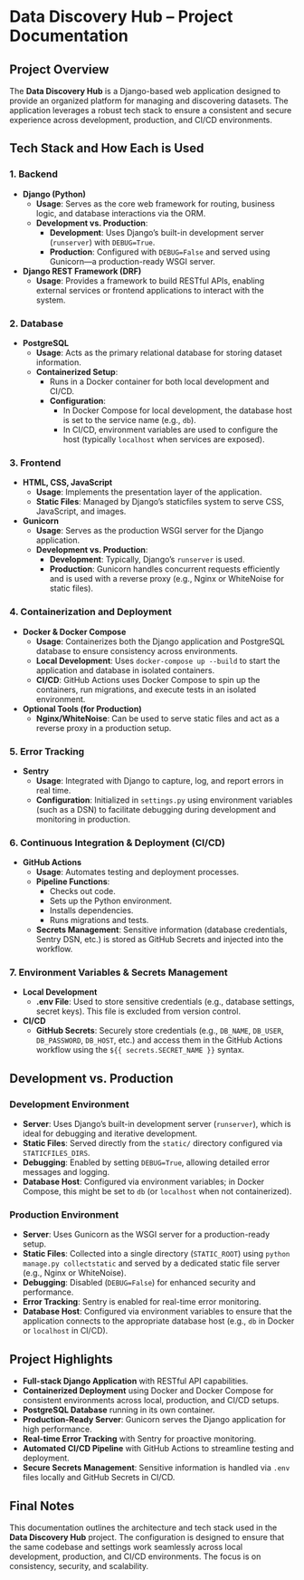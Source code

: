 # Data Discovery Hub – Project Documentation

## Project Overview
The **Data Discovery Hub** is a Django-based web application designed to provide an organized platform for managing and discovering datasets. The application leverages a robust tech stack to ensure a consistent and secure experience across development, production, and CI/CD environments.

## Tech Stack and How Each is Used

### 1. Backend
- **Django (Python)**
  - **Usage**: Serves as the core web framework for routing, business logic, and database interactions via the ORM.
  - **Development vs. Production**:
    - **Development**: Uses Django’s built-in development server (`runserver`) with `DEBUG=True`.
    - **Production**: Configured with `DEBUG=False` and served using Gunicorn—a production-ready WSGI server.
- **Django REST Framework (DRF)**
  - **Usage**: Provides a framework to build RESTful APIs, enabling external services or frontend applications to interact with the system.

### 2. Database
- **PostgreSQL**
  - **Usage**: Acts as the primary relational database for storing dataset information.
  - **Containerized Setup**:
    - Runs in a Docker container for both local development and CI/CD.
    - **Configuration**: 
      - In Docker Compose for local development, the database host is set to the service name (e.g., `db`).
      - In CI/CD, environment variables are used to configure the host (typically `localhost` when services are exposed).

### 3. Frontend
- **HTML, CSS, JavaScript**
  - **Usage**: Implements the presentation layer of the application.
  - **Static Files**: Managed by Django’s staticfiles system to serve CSS, JavaScript, and images.
- **Gunicorn**
  - **Usage**: Serves as the production WSGI server for the Django application.
  - **Development vs. Production**:
    - **Development**: Typically, Django’s `runserver` is used.
    - **Production**: Gunicorn handles concurrent requests efficiently and is used with a reverse proxy (e.g., Nginx or WhiteNoise for static files).

### 4. Containerization and Deployment
- **Docker & Docker Compose**
  - **Usage**: Containerizes both the Django application and PostgreSQL database to ensure consistency across environments.
  - **Local Development**: Uses `docker-compose up --build` to start the application and database in isolated containers.
  - **CI/CD**: GitHub Actions uses Docker Compose to spin up the containers, run migrations, and execute tests in an isolated environment.
- **Optional Tools (for Production)**
  - **Nginx/WhiteNoise**: Can be used to serve static files and act as a reverse proxy in a production setup.

### 5. Error Tracking
- **Sentry**
  - **Usage**: Integrated with Django to capture, log, and report errors in real time.
  - **Configuration**: Initialized in `settings.py` using environment variables (such as a DSN) to facilitate debugging during development and monitoring in production.

### 6. Continuous Integration & Deployment (CI/CD)
- **GitHub Actions**
  - **Usage**: Automates testing and deployment processes.
  - **Pipeline Functions**:
    - Checks out code.
    - Sets up the Python environment.
    - Installs dependencies.
    - Runs migrations and tests.
  - **Secrets Management**: Sensitive information (database credentials, Sentry DSN, etc.) is stored as GitHub Secrets and injected into the workflow.

### 7. Environment Variables & Secrets Management
- **Local Development**
  - **.env File**: Used to store sensitive credentials (e.g., database settings, secret keys). This file is excluded from version control.
- **CI/CD**
  - **GitHub Secrets**: Securely store credentials (e.g., `DB_NAME`, `DB_USER`, `DB_PASSWORD`, `DB_HOST`, etc.) and access them in the GitHub Actions workflow using the `${{ secrets.SECRET_NAME }}` syntax.

## Development vs. Production

### Development Environment
- **Server**: Uses Django’s built-in development server (`runserver`), which is ideal for debugging and iterative development.
- **Static Files**: Served directly from the `static/` directory configured via `STATICFILES_DIRS`.
- **Debugging**: Enabled by setting `DEBUG=True`, allowing detailed error messages and logging.
- **Database Host**: Configured via environment variables; in Docker Compose, this might be set to `db` (or `localhost` when not containerized).

### Production Environment
- **Server**: Uses Gunicorn as the WSGI server for a production-ready setup.
- **Static Files**: Collected into a single directory (`STATIC_ROOT`) using `python manage.py collectstatic` and served by a dedicated static file server (e.g., Nginx or WhiteNoise).
- **Debugging**: Disabled (`DEBUG=False`) for enhanced security and performance.
- **Error Tracking**: Sentry is enabled for real-time error monitoring.
- **Database Host**: Configured via environment variables to ensure that the application connects to the appropriate database host (e.g., `db` in Docker or `localhost` in CI/CD).

## Project Highlights
- **Full-stack Django Application** with RESTful API capabilities.
- **Containerized Deployment** using Docker and Docker Compose for consistent environments across local, production, and CI/CD setups.
- **PostgreSQL Database** running in its own container.
- **Production-Ready Server**: Gunicorn serves the Django application for high performance.
- **Real-time Error Tracking** with Sentry for proactive monitoring.
- **Automated CI/CD Pipeline** with GitHub Actions to streamline testing and deployment.
- **Secure Secrets Management**: Sensitive information is handled via `.env` files locally and GitHub Secrets in CI/CD.

## Final Notes
This documentation outlines the architecture and tech stack used in the **Data Discovery Hub** project. The configuration is designed to ensure that the same codebase and settings work seamlessly across local development, production, and CI/CD environments. The focus is on consistency, security, and scalability.

